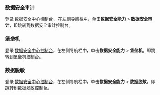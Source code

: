 
### 数据安全审计
登录 [数据安全中心控制台](https://console.cloud.tencent.com/dsgc/overview)，	在左侧导航栏中，单击**数据安全能力** > **数据安全审计**，即跳转到数据安全审计控制台。

### 堡垒机
登录 [数据安全中心控制台](https://console.cloud.tencent.com/dsgc/overview)，在左侧导航栏中，单击**数据安全能力** > **堡垒机**，即跳转到堡垒机控制台。


### 数据脱敏
登录 [数据安全中心控制台](https://console.cloud.tencent.com/dsgc/overview)，在左侧导航栏中，单击**数据安全能力** > **数据脱敏**，即跳转到数据脱敏控制台。
